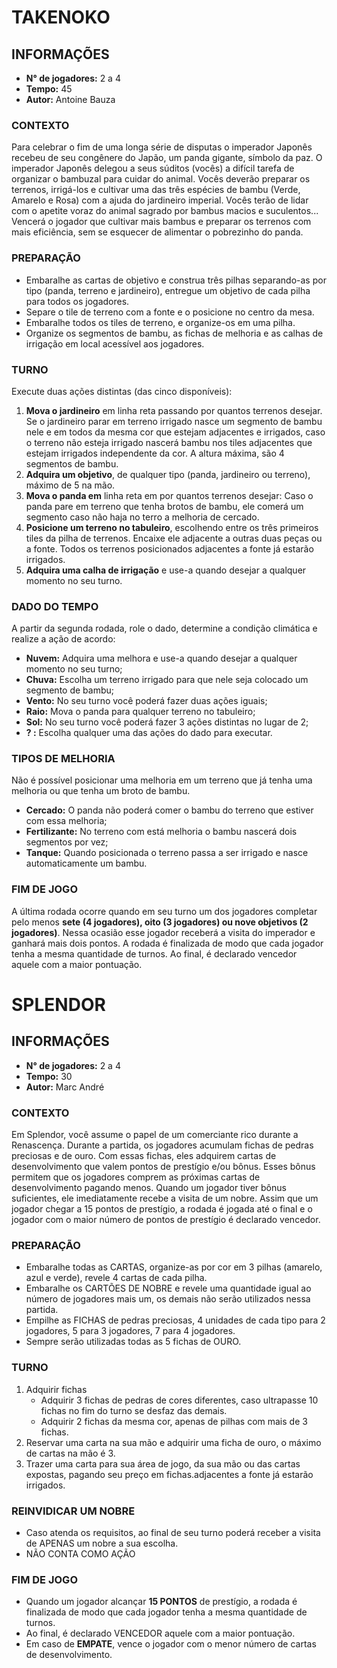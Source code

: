 # TAKENOKO

## INFORMAÇÕES
* **N° de jogadores:** 2 a 4
* **Tempo:** 45
* **Autor:** Antoine Bauza

### CONTEXTO
Para celebrar o fim de uma longa série de disputas o imperador Japonês recebeu de seu congênere do Japão, um panda gigante, símbolo da paz. O imperador Japonês delegou a seus súditos (vocês) a difícil tarefa de organizar o bambuzal para cuidar do animal. Vocês deverão preparar os terrenos, irrigá-los e cultivar uma das três espécies de bambu (Verde, Amarelo e Rosa) com a ajuda do jardineiro imperial. Vocês terão de lidar com o apetite voraz do animal sagrado por bambus macios e suculentos...  Vencerá o jogador que cultivar mais bambus e preparar os terrenos com mais eficiência, sem se esquecer de alimentar o pobrezinho do panda.

### PREPARAÇÃO
* Embaralhe as cartas de objetivo e construa três pilhas separando-as por tipo (panda, terreno e jardineiro), entregue um objetivo de cada pilha para todos os jogadores.
* Separe o tile de terreno com a fonte e o posicione no centro da mesa.
* Embaralhe todos os tiles de terreno, e organize-os em uma pilha.
* Organize os segmentos de bambu, as fichas de melhoria e as calhas de irrigação em local acessível aos jogadores.

### TURNO
Execute duas ações distintas (das cinco disponíveis):
1. **Mova o jardineiro** em linha reta passando por quantos terrenos desejar. Se o jardineiro parar em terreno irrigado nasce um segmento de bambu nele e em todos da mesma cor que estejam adjacentes e irrigados, caso o terreno não esteja irrigado nascerá bambu nos tiles adjacentes que estejam irrigados independente da cor. A altura máxima, são 4 segmentos de bambu.
1. **Adquira um objetivo**, de qualquer tipo (panda, jardineiro ou terreno), máximo de 5 na mão.
1. **Mova o panda em** linha reta em por quantos terrenos desejar: Caso o panda pare em terreno que tenha brotos de bambu, ele comerá um segmento caso não haja no terro a melhoria de cercado.
1. **Posicione um terreno no tabuleiro**, escolhendo entre os três primeiros tiles da pilha de terrenos. Encaixe ele adjacente a outras duas peças ou a fonte. Todos os terrenos posicionados adjacentes a fonte já estarão irrigados.
1. **Adquira uma calha de irrigação** e use-a quando desejar a qualquer momento no seu turno.

### DADO DO TEMPO
A partir da segunda rodada, role o dado, determine a condição climática e realize a ação de acordo:
* **Nuvem:** Adquira uma melhora e use-a quando desejar a qualquer momento no seu turno;
* **Chuva:** Escolha um terreno irrigado para que nele seja colocado um segmento de bambu;
* **Vento:** No seu turno você poderá fazer duas ações iguais;
* **Raio:** Mova o panda para qualquer terreno no tabuleiro;
* **Sol:** No seu turno você poderá fazer 3 ações distintas no lugar de 2;
* **? :** Escolha qualquer uma das ações do dado para executar.

### TIPOS DE MELHORIA
Não é possível posicionar uma melhoria em um terreno que já tenha uma melhoria ou que tenha um broto de bambu.
* **Cercado:** O panda não poderá comer o bambu do terreno que estiver com essa melhoria;
* **Fertilizante:** No terreno com está melhoria o bambu nascerá dois segmentos por vez;
* **Tanque:** Quando posicionada o terreno passa a ser irrigado e nasce automaticamente um bambu.

### FIM DE JOGO
A última rodada ocorre quando em seu turno um dos jogadores completar pelo menos **sete (4 jogadores), oito (3 jogadores) ou nove objetivos (2 jogadores)**. Nessa ocasião esse jogador receberá a visita do imperador e ganhará mais dois pontos. A rodada é finalizada de modo que cada jogador tenha a mesma quantidade de turnos. Ao final, é declarado vencedor aquele com a maior pontuação.




# SPLENDOR

## INFORMAÇÕES
* **N° de jogadores:** 2 a 4
* **Tempo:** 30
* **Autor:** Marc André

### CONTEXTO
Em Splendor, você assume o papel de um comerciante rico durante a Renascença. Durante a partida, os jogadores acumulam fichas de pedras preciosas e de ouro. Com essas fichas, eles adquirem cartas de desenvolvimento que valem pontos de prestígio e/ou bônus. Esses bônus permitem que os jogadores comprem as próximas cartas de desenvolvimento pagando menos. Quando um jogador tiver bônus suficientes, ele imediatamente recebe a visita de um nobre. Assim que um jogador chegar a 15 pontos de prestígio, a rodada é jogada até o final e o jogador com o maior número de pontos de prestígio é declarado vencedor.

### PREPARAÇÃO
* Embaralhe todas as CARTAS, organize-as por cor em 3 pilhas (amarelo, azul e verde), revele 4 cartas de cada pilha.
* Embaralhe os CARTÕES DE NOBRE e revele uma quantidade igual ao número de jogadores mais um, os demais não serão utilizados nessa partida.
* Empilhe as FICHAS de pedras preciosas, 4 unidades de cada tipo para 2 jogadores, 5 para 3 jogadores, 7 para 4 jogadores.
* Sempre serão utilizadas todas as 5 fichas de OURO.

### TURNO
1. Adquirir fichas
    * Adquirir 3 fichas de pedras de cores diferentes, caso ultrapasse 10 fichas no fim do turno se desfaz das demais.
    * Adquirir 2 fichas da mesma cor, apenas de pilhas com mais de 3 fichas.
1. Reservar uma carta na sua mão e adquirir uma ficha de ouro, o máximo de cartas na mão é 3.
1. Trazer uma carta para sua área de jogo, da sua mão ou das cartas expostas, pagando seu preço em fichas.adjacentes a fonte já estarão irrigados.

### REINVIDICAR UM NOBRE
* Caso atenda os requisitos, ao final de seu turno poderá receber a visita de APENAS um nobre a sua escolha.
* NÃO CONTA COMO AÇÃO

### FIM DE JOGO
* Quando um jogador alcançar **15 PONTOS** de prestígio, a rodada é finalizada de modo que cada jogador tenha a mesma quantidade de turnos.
* Ao final, é declarado VENCEDOR aquele com a maior pontuação.
* Em caso de **EMPATE**, vence o jogador com o menor número de cartas de desenvolvimento.